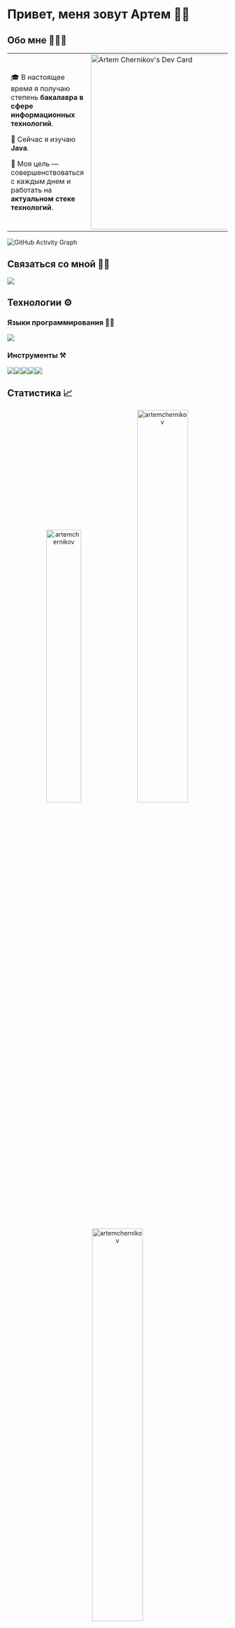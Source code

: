 # Привет, меня зовут Артем  👋🏼

## Обо мне 🧑🏼‍💻

<table>
<tr>
<td valign="center">
  
🎓 В настоящее время я получаю степень **бакалавра в сфере информационных технологий**.
  
🌱 Сейчас я изучаю **Java**.
  
🎯 Моя цель — совершенствоваться с каждым днем и работать на **актуальном стеке технологий**.
  
  <td>
      <a href="https://app.daily.dev/ArtemChernikov"><img src="https://api.daily.dev/devcards/ce37edddea1046a78e7b555057c6fae3.png?r=ady" width="400" alt="Artem Chernikov's Dev Card"/></a>
    </td>
  
  </tr>
</table>

![GitHub Activity Graph](https://activity-graph.herokuapp.com/graph?username=ArtemChernikov&theme=dracula&hide_border=true)

## Связаться со мной 👋🏼

<p align="left"> 
<a href="https://t.me/OvercomingJunk" target="blank"><img src="https://img.icons8.com/clouds/50/000000/telegram-app.png"/></a>
</p>

## Технологии ⚙️

### Языки программирования ✍🏼

<img src="https://img.icons8.com/color/50/000000/java-coffee-cup-logo--v1.png"/>

### Инструменты ⚒️
<img src="https://img.icons8.com/color/48/000000/intellij-idea.png"/><img src="https://img.icons8.com/color/48/000000/git.png"/><img src="https://img.icons8.com/bubbles/50/000000/github.png"/><img src="https://img.icons8.com/ios/50/000000/maven-ios.png"/><img src="https://img.icons8.com/color/50/000000/postgreesql.png"/>

## Статистика 📈

<p align="center">
<img width="40%" src="https://github-readme-stats.vercel.app/api/top-langs?username=artemchernikov&show_icons=true&theme=dracula&title_color=ff8000&text_color=ffffff&bg_color=6a6a6a&locale=en&layout=compact&hide_border=true" alt="artemchernikov" /> 
<img width="48%" src="https://github-readme-stats.vercel.app/api?username=artemchernikov&show_icons=true&theme=dracula&title_color=ff8000&text_color=ffffff&bg_color=6a6a6a&locale=en&hide_border=true" alt="artemchernikov" />
<img width="48%" src="https://github-readme-streak-stats.herokuapp.com/?user=artemchernikov&theme=highcontrast&hide_border=true" alt="artemchernikov" />
</p>
